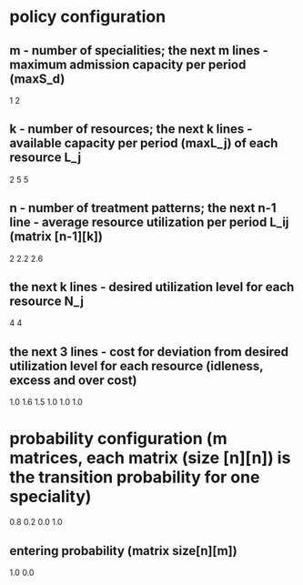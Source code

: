 # policy configuration
## m - number of specialities; the next m lines - maximum admission capacity per period (maxS_d)
1
2
## k - number of resources; the next k lines - available capacity per period (maxL_j) of each resource L_j
2
5
5
## n - number of treatment patterns; the next n-1 line - average resource utilization per period L_ij (matrix [n-1][k])
2
2.2	2.6
## the next k lines - desired utilization level for each resource N_j
4
4
## the next 3 lines - cost for deviation from desired utilization level for each resource (idleness, excess and over cost)
1.0	1.6
1.5	1.0
1.0	1.0

# probability configuration (m matrices, each matrix (size [n][n]) is the transition probability for one speciality)
0.8	0.2
0.0	1.0

## entering probability (matrix size[n][m])
1.0
0.0
